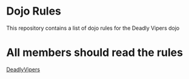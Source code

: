 Dojo Rules
==========

This repository contains a list of dojo rules for the Deadly Vipers dojo

# All members should read the rules
[DeadlyVipers](https://github.com/deadlyvipers)